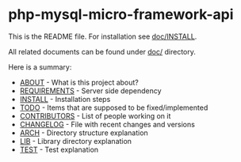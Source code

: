 php-mysql-micro-framework-api
=============================

This is the README file.
For installation see [doc/INSTALL](php-mysql-micro-framework-api/blob/master/doc/INSTALL).

All related documents can be found under [doc/](php-mysql-micro-framework-api/blob/master/doc/) directory.

Here is a summary:

- [ABOUT](php-mysql-micro-framework-api/blob/master/doc/ABOUT)           - What is this project about?
- [REQUIREMENTS](php-mysql-micro-framework-api/blob/master/doc/REQUIREMENTS)    - Server side dependency
- [INSTALL](php-mysql-micro-framework-api/blob/master/doc/INSTALL)         - Installation steps
- [TODO](php-mysql-micro-framework-api/blob/master/doc/TODO)            - Items that are supposed to be fixed/implemented
- [CONTRIBUTORS](php-mysql-micro-framework-api/blob/master/doc/CONTRIBUTORS)    - List of people working on it
- [CHANGELOG](php-mysql-micro-framework-api/blob/master/doc/CHANGELOG)       - File with recent changes and versions
- [ARCH](php-mysql-micro-framework-api/blob/master/doc/ARCH)            - Directory structure explanation
- [LIB](php-mysql-micro-framework-api/blob/master/doc/LIB)             - Library directory explanation
- [TEST](php-mysql-micro-framework-api/blob/master/doc/TEST)            - Test explanation
